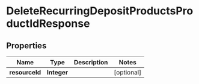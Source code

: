 # DeleteRecurringDepositProductsProductIdResponse

## Properties
Name | Type | Description | Notes
------------ | ------------- | ------------- | -------------
**resourceId** | **Integer** |  |  [optional]
